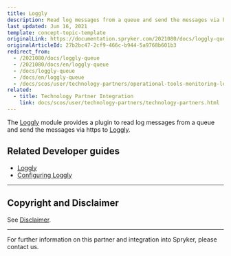 ```yaml
---
title: Loggly
description: Read log messages from a queue and send the messages via https by integrating Loggly into the Spryker Commerce OS.
last_updated: Jun 16, 2021
template: concept-topic-template
originalLink: https://documentation.spryker.com/2021080/docs/loggly-queue
originalArticleId: 27b2bc47-2cf9-466c-b944-5a9768b601b3
redirect_from:
  - /2021080/docs/loggly-queue
  - /2021080/docs/en/loggly-queue
  - /docs/loggly-queue
  - /docs/en/loggly-queue
  - /docs/scos/user/technology-partners/operational-tools-monitoring-legal-etc/loggly.html
related:
  - title: Technology Partner Integration
    link: docs/scos/user/technology-partners/technology-partners.html
---
```


The [Loggly](https://github.com/spryker-eco/loggly) module provides a plugin to read log messages from a queue and send the messages via https to [Loggly](https://www.loggly.com/).


## Related Developer guides


* [Loggly](/docs/scos/dev/technology-partner-guides/operational-tools-monitoring-legal-etc/loggly/loggly.html)
* [Configuring Loggly](/docs/scos/dev/technology-partner-guides/operational-tools-monitoring-legal-etc/loggly/configuring-loggly.html)



---

## Copyright and Disclaimer

See [Disclaimer](https://github.com/spryker/spryker-documentation).

---
For further information on this partner and integration into Spryker, please contact us.

<div class="hubspot-form js-hubspot-form" data-portal-id="2770802" data-form-id="163e11fb-e833-4638-86ae-a2ca4b929a41" id="hubspot-1"></div>
